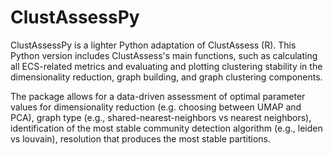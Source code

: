 # ClustAssessPy

ClustAssessPy is a lighter Python adaptation of ClustAssess (R). This Python version includes ClustAssess's main functions, such as calculating all ECS-related metrics and evaluating and plotting clustering stability in the dimensionality reduction, graph building, and graph clustering components.

The package allows for a data-driven assessment of optimal parameter values for dimensionality reduction (e.g. choosing between UMAP and PCA), graph type (e.g., shared-nearest-neighbors vs nearest neighbors), identification of the most stable community detection algorithm (e.g., leiden vs louvain), resolution that produces the most stable partitions.
